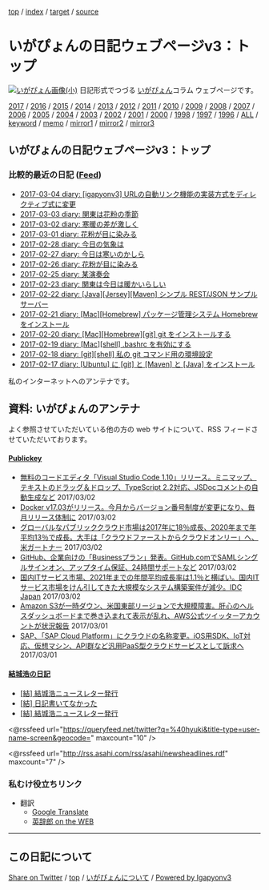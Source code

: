 [top](index.html) / [index](index.html) / [target](https://igapyon.github.io/diary/index.html) / [source](https://github.com/igapyon/diary/blob/master/index.src.md) 

いがぴょんの日記ウェブページv3：トップ
=====================================================================================================
[![いがぴょん画像(小)](https://igapyon.github.io/diary/images/iga200306s.jpg "いがぴょん")](https://igapyon.github.io/diary/memo/memoigapyon.html) 日記形式でつづる [いがぴょん](https://igapyon.github.io/diary/memo/memoigapyon.html)コラム ウェブページです。

[2017](2017/index.html)
/ [2016](2016/index.html)
/ [2015](2015/index.html)
/ [2014](2014/index.html)
/ [2013](2013/index.html)
/ [2012](2012/index.html)
/ [2011](2011/index.html)
/ [2010](2010/index.html)
/ [2009](2009/index.html)
/ [2008](2008/index.html)
/ [2007](2007/index.html)
/ [2006](2006/index.html)
/ [2005](2005/index.html)
/ [2004](2004/index.html)
/ [2003](2003/index.html)
/ [2002](2002/index.html)
/ [2001](2001/index.html)
/ [2000](2000/index.html)
/ [1998](1998/index.html)
/ [1997](1997/index.html)
/ [1996](1996/index.html)
/ [ALL](idxall.html)
 / [keyword](keyword/index.html) / [memo](memo/index.html) / [mirror1](http://www.igapyon.jp/igapyon/diary/) / [mirror2](http://igapyon.a.la9.jp/igapyon/diary/) / [mirror3](https://igapyon.github.io/diary/)

## いがぴょんの日記ウェブページv3：トップ

### 比較的最近の日記 ([Feed](https://igapyon.github.io/diary/atomRecent.xml))

* [2017-03-04 diary: [igapyonv3] URLの自動リンク機能の実装方式をディレクティブ式に変更](2017/ig170304.html)
* [2017-03-03 diary: 関東は花粉の季節](2017/ig170303.html)
* [2017-03-02 diary: 寒暖の差が激しく](2017/ig170302.html)
* [2017-03-01 diary: 花粉が目に染みる](2017/ig170301.html)
* [2017-02-28 diary: 今日の気象は](2017/ig170228.html)
* [2017-02-27 diary: 今日は寒いのかしら](2017/ig170227.html)
* [2017-02-26 diary: 花粉が目に染みる](2017/ig170226.html)
* [2017-02-25 diary: 某演奏会](2017/ig170225.html)
* [2017-02-23 diary: 関東は今日は暖かいらしい](2017/ig170223.html)
* [2017-02-22 diary: [Java][Jersey][Maven] シンプル REST/JSON サンプルサーバー](2017/ig170222.html)
* [2017-02-21 diary: [Mac][Homebrew] パッケージ管理システム Homebrew をインストール](2017/ig170221.html)
* [2017-02-20 diary: [Mac][Homebrew][git] git をインストールする](2017/ig170220.html)
* [2017-02-19 diary: [Mac][shell] .bashrc を有効にする](2017/ig170219.html)
* [2017-02-18 diary: [git][shell] 私の git コマンド用の環境設定](2017/ig170218.html)
* [2017-02-17 diary: [Ubuntu] に [git] と [Maven] と [Java] をインストール](2017/ig170217.html)


私のインターネットへのアンテナです。


## 資料: いがぴょんのアンテナ

よく参照させていただいている他の方の web サイトについて、RSS フィードさせていただいております。


#### [Publickey](http://www.publickey1.jp/)

* [無料のコードエディタ「Visual Studio Code 1.10」リリース。ミニマップ、テキストのドラッグ＆ドロップ、TypeScript 2.2対応、JSDocコメントの自動生成など](http://www.publickey1.jp/blog/17/visual_studio_code_110typescript_22jsdoc.html) 2017/03/02
* [Docker v17.03がリリース。今月からバージョン番号制度が変更になり、毎月リリース体制に](http://www.publickey1.jp/blog/17/docker_v1703.html) 2017/03/02
* [グローバルなパブリッククラウド市場は2017年に18％成長、2020年まで年平均13％で成長。大手は「クラウドファーストからクラウドオンリー」へ、米ガートナー](http://www.publickey1.jp/blog/17/201718202013.html) 2017/03/02
* [GitHub、企業向けの「Businessプラン」発表。GitHub.comでSAMLシングルサインオン、アップタイム保証、24時間サポートなど](http://www.publickey1.jp/blog/17/githubbusinessgithubcomsaml24.html) 2017/03/02
* [国内ITサービス市場、2021年までの年間平均成長率は1.1％と横ばい。国内ITサービス市場をけん引してきた大規模なシステム構築案件が減少。IDC Japan](http://www.publickey1.jp/blog/17/it202111itidc_japan.html) 2017/03/02
* [Amazon S3が一時ダウン、米国東部リージョンで大規模障害。肝心のヘルスダッシュボードまで巻き込まれて表示が乱れ、AWS公式ツイッターアカウントが状況報告](http://www.publickey1.jp/blog/17/amazon_s3aws.html) 2017/03/01
* [SAP、「SAP Cloud Platform」にクラウドの名称変更。iOS用SDK、IoT対応、仮想マシン、API群など汎用PaaS型クラウドサービスとして訴求へ](http://www.publickey1.jp/blog/17/sapsap_cloud_platformiossdkiotapipaas.html) 2017/03/01


#### [結城浩の日記](http://www.hyuki.com/d/)

* [[結] 結城浩ニュースレター発行](http://www.hyuki.com/d/201703.html#i20170303200000) 
* [[結] 日記書いてなかった](http://www.hyuki.com/d/201702.html#i20170228000000) 
* [[結] 結城浩ニュースレター発行](http://www.hyuki.com/d/201701.html#i20170129183643) 


<@rssfeed url="https://queryfeed.net/twitter?q=%40hyuki&title-type=user-name-screen&geocode=" maxcount="10" />

<@rssfeed url="http://rss.asahi.com/rss/asahi/newsheadlines.rdf" maxcount="7" />


### 私むけ役立ちリンク

* 翻訳
  * [Google Translate](https://translate.google.com/)
  * [英辞郎 on the WEB](http://eow.alc.co.jp/search?q=Apple)

----------------------------------------------------------------------------------------------------

## この日記について

[Share on Twitter](https://twitter.com/intent/tweet?hashtags=igapyon%2Cdiary%2C%E3%81%84%E3%81%8C%E3%81%B4%E3%82%87%E3%82%93&text=%E3%81%84%E3%81%8C%E3%81%B4%E3%82%87%E3%82%93%E3%81%AE%E6%97%A5%E8%A8%98%E3%82%A6%E3%82%A7%E3%83%96%E3%83%9A%E3%83%BC%E3%82%B8v3%EF%BC%9A%E3%83%88%E3%83%83%E3%83%97&url=https%3A%2F%2Figapyon.github.io%2Fdiary%2Findex.html) / [top](index.html) / [いがぴょんについて](https://igapyon.github.io/diary/memo/memoigapyon.html) / [Powered by Igapyonv3](https://github.com/igapyon/igapyonv3)
